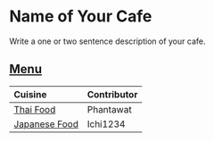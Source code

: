 # Name of Your Cafe

Write a one or two sentence description of your cafe.

## [Menu](menu.md)

| Cuisine                                | Contributor        |
|:---------------------------------------|--------------------|
| [Thai Food]()                       | Phantawat          |
| [Japanese Food](menu.md#Japanese) |Ichi1234    |


